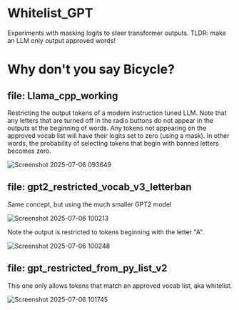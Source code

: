 # Whitelist_GPT
Experiments with masking logits to steer transformer outputs. TLDR: make an LLM only output approved words!


# Why don't you say Bicycle? 

## file: Llama_cpp_working
Restricting the output tokens of a modern instruction tuned LLM. Note that any letters that are turned off in the radio buttons do not appear in the outputs at the beginning of words.
Any tokens not appearing on the approved vocab list will have their logits set to zero (using a mask). In other words, the probability of selecting tokens that begin with banned letters becomes zero.

![Screenshot 2025-07-06 093649](https://github.com/user-attachments/assets/15456a9a-0677-4111-8a7c-5d49906e8c9f)



## file: gpt2_restricted_vocab_v3_letterban

Same concept, but using the much smaller GPT2 model

![Screenshot 2025-07-06 100213](https://github.com/user-attachments/assets/286ed43c-8fc2-4c03-9dd6-024dd3fe18db)

Note the output is restricted to tokens beginning with the letter "A".

![Screenshot 2025-07-06 100248](https://github.com/user-attachments/assets/f52b6d8f-54c7-46b7-b0c9-7737126703d1)

## file: gpt_restricted_from_py_list_v2

This one only allows tokens that match an approved vocab list, aka whitelist.

![Screenshot 2025-07-06 101745](https://github.com/user-attachments/assets/fa31c381-4957-4221-883e-f206fda7b098)

